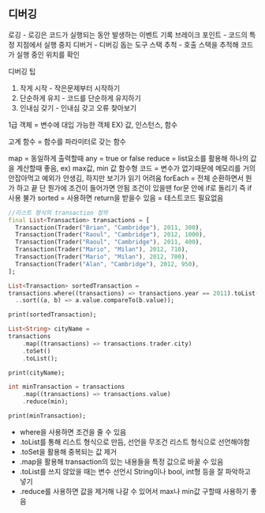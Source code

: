 ## 디버깅

로깅 - 로깅은 코드가 실행되는 동안 발생하는 이벤트 기록
브레이크 포인트 - 코드의 특정 지점에서 실행 중지
디버거 - 디버깅 돕는 도구
스택 추척 - 호출 스택을 추적해 코드가 실행 중인 위치를 확인

디버깅 팁

1. 작게 시작 - 작은문제부터 시작하기
2. 단순하게 유지 - 코드를 단순하게 유지하기
3. 인내심 갖기 - 인내심 갖고 오류 찾아보기

1급 객체 = 변수에 대입 가능한 객체
EX) 값, 인스턴스, 함수

고계 함수 = 함수를 파라미터로 갖는 함수

map = 동일하게 출력할때
any = true or false
reduce = list요소를 활용해 하나의 값을 계산할때 좋음, ex) max값, min 값
함수형 코드 = 변수가 없기때문에 메모리를 거의 안잡아먹고 예외가 안생김, 하지만 보기가 읽기 어려움
forEach = 전체 순환하면서 뭔가 하고 끝 단 뭔가에 조건이 들어가면 안됨 조건이 있을땐 for문 안에 if로 돌리기
즉 if사용 불가
sorted = 사용하면 return을 받을수 있음 = 테스트코드 필요없음

```dart
//리스트 형식의 transaction 정의
final List<Transaction> transactions = [
  Transaction(Trader("Brian", "Cambridge"), 2011, 300),
  Transaction(Trader("Raoul", "Cambridge"), 2012, 1000),
  Transaction(Trader("Raoul", "Cambridge"), 2011, 400),
  Transaction(Trader("Mario", "Milan"), 2012, 710),
  Transaction(Trader("Mario", "Milan"), 2012, 700),
  Transaction(Trader("Alan", "Cambridge"), 2012, 950),
];

List<Transaction> sortedTransaction =
transactions.where((transactions) => transactions.year == 2011).toList()
  ..sort((a, b) => a.value.compareTo(b.value));

print(sortedTransaction);

List<String> cityName =
transactions
    .map((transactions) => transactions.trader.city)
    .toSet()
    .toList();

print(cityName);

int minTransaction = transactions
    .map((transactions) => transactions.value)
    .reduce(min);

print(minTransaction);

```

- where을 사용하면 조건을 줄 수 있음
- .toList를 통해 리스트 형식으로 만듬, 선언을 무조건 리스트 형식으로 선언해야함
- .toSet을 활용해 중복되는 값 제거
- .map을 활용해 transaction의 있는 내용들을 특정 값으로 바꿀 수 있음
- .toList를 쓰지 않았을 때는 변수 선언시 String이나 bool, int형 등을 잘 파악하고 넣기
- .reduce를 사용하면 값을 제거해 나갈 수 있어서 max나 min값 구할때 사용하기 좋음



